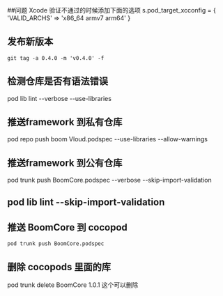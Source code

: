 
##问题
Xcode 验证不通过的时候添加下面的选项
s.pod_target_xcconfig = { 'VALID_ARCHS' => 'x86_64 armv7 arm64' }

## 发布新版本

```
git tag -a 0.4.0 -m 'v0.4.0' -f
```

## 检测仓库是否有语法错误
 pod lib lint --verbose --use-libraries
 
## 推送framework 到私有仓库
pod repo push boom Vloud.podspec  --use-libraries --allow-warnings


## 推送framework 到公有仓库
pod trunk push BoomCore.podspec --verbose --skip-import-validation

##  pod lib lint --skip-import-validation


## 推送 BoomCore 到 cocopod

```
pod trunk push BoomCore.podspec
```

## 删除 cocopods 里面的库
pod trunk delete BoomCore 1.0.1  这个可以删除
